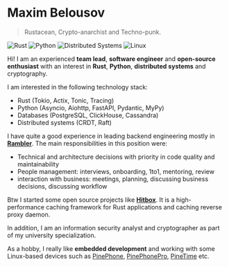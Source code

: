 # Maxim Belousov
> Rustacean, Crypto-anarchist and Techno-punk.

![Rust](https://img.shields.io/badge/Rust-Expert-orange?style=for-the-badge&logo=rust)
![Python](https://img.shields.io/badge/Python-Expert-3776AB?style=for-the-badge&logo=python&logoColor=white)
![Distributed Systems](https://img.shields.io/badge/Distributed_Systems-Expert-blue?style=for-the-badge)
![Linux](https://img.shields.io/badge/Linux-Expert-FCC624?style=for-the-badge&logo=linux&logoColor=black)

Hi! I am an experienced **team lead**, **software engineer** and **open-source enthusiast** with an interest in **Rust**, **Python**, **distributed systems** and cryptography.

I am interested in the following technology stack:

- Rust (Tokio, Actix, Tonic, Tracing)
- Python (Asyncio, Aiohttp, FastAPI, Pydantic, MyPy)
- Databases (PostgreSQL, ClickHouse, Cassandra)
- Distributed systems (CRDT, Raft)

I have quite a good experience in leading backend engineering mostly in **[Rambler]**. The main responsibilities in this position were: 

- Technical and architecture decisions with priority in code quality and maintainability
- People management: interviews, onboarding, 1to1, mentoring, review
- interaction with business: meetings, planning, discussing business decisions, discussing workflow

Btw I started some open source projects like **[Hitbox]**. It is a high-performance caching framework for Rust applications and caching reverse proxy daemon.

In addition, I am an information security analyst and cryptographer as part of my university specialization.

As a hobby, I really like **embedded development** and working with some Linux-based devices such as [PinePhone], [PinePhonePro], [PineTime] etc.


[Hitbox]: https://github.com/hit-box/hitbox/
[Rambler]: https://news.rambler.ru/
[PinePhone]: https://www.pine64.org/pinephone/
[PinePhonePro]: https://www.pine64.org/pinephonepro/
[PineTime]: https://www.pine64.org/pinetime/
